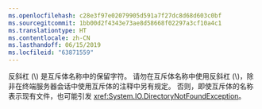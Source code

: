 ```yaml
---
ms.openlocfilehash: c28e3f97e02079905d591a7f27dc8d68d603c0bf
ms.sourcegitcommit: 1bb00d2f4343e73ae8d58668f02297a3cf10a4c1
ms.translationtype: HT
ms.contentlocale: zh-CN
ms.lasthandoff: 06/15/2019
ms.locfileid: "63871559"
---
```

反斜杠 (\\) 是互斥体名称中的保留字符。 请勿在互斥体名称中使用反斜杠 (\\)，除非在终端服务器会话中使用互斥体的注释中另有规定。 否则，即使互斥体的名称表示现有文件，也可能引发 <xref:System.IO.DirectoryNotFoundException>。
